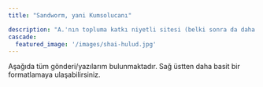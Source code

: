 ```yaml
---
title: "Sandworm, yani Kumsolucanı"

description: "A.'nın topluma katkı niyetli sitesi (belki sonra da daha fazlası)"
cascade:
  featured_image: '/images/shai-hulud.jpg'
---
```

Aşağıda tüm gönderi/yazılarım bulunmaktadır. Sağ üstten daha basit bir formatlamaya ulaşabilirsiniz. 
